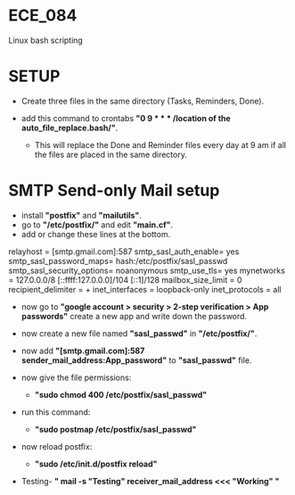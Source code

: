 # ECE_084
Linux bash scripting

# SETUP
- Create three files in the same directory (Tasks, Reminders, Done).

- add this command to crontabs **"0 9 * * * /location of the auto_file_replace.bash/"**.
  - This will replace the Done and Reminder files every day at 9 am if all the files are placed in the same directory.

# SMTP Send-only Mail setup
- install **"postfix"** and **"mailutils"**.
- go to **"/etc/postfix/"** and edit **"main.cf"**.
- add or change these lines at the bottom.

relayhost = [smtp.gmail.com]:587
smtp_sasl_auth_enable= yes
smtp_sasl_password_maps= hash:/etc/postfix/sasl_passwd
smtp_sasl_security_options= noanonymous
smtp_use_tls= yes
mynetworks = 127.0.0.0/8 [::ffff:127.0.0.0]/104 [::1]/128
mailbox_size_limit = 0
recipient_delimiter = +
inet_interfaces = loopback-only
inet_protocols = all

- now go to **"google account > security > 2-step verification > App passwords"** create a new app and write down the password.
- now create a new file named **"sasl_passwd"** in **"/etc/postfix/"**.
- now add **"[smtp.gmail.com]:587 sender_mail_address:App_password"** to **"sasl_passwd"** file.
- now give the file permissions:
  - **"sudo chmod 400 /etc/postfix/sasl_passwd"**
- run this command:
  - **"sudo postmap /etc/postfix/sasl_passwd"**
- now reload postfix:
  - **"sudo /etc/init.d/postfix reload"**

- Testing- **" mail -s "Testing" receiver_mail_address <<< "Working" "**
